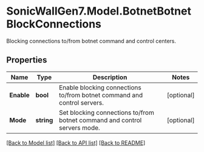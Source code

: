 # SonicWallGen7.Model.BotnetBotnetBlockConnections
Blocking connections to/from botnet command and control centers.

## Properties

Name | Type | Description | Notes
------------ | ------------- | ------------- | -------------
**Enable** | **bool** | Enable blocking connections to/from botnet command and control servers. | [optional] 
**Mode** | **string** | Set blocking connections to/from botnet command and control servers mode. | [optional] 

[[Back to Model list]](../README.md#documentation-for-models) [[Back to API list]](../README.md#documentation-for-api-endpoints) [[Back to README]](../README.md)

